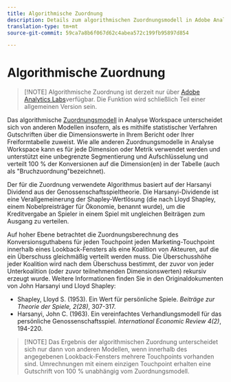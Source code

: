 ```yaml
---
title: Algorithmische Zuordnung
description: Details zum algorithmischen Zuordnungsmodell in Adobe Analytics.
translation-type: tm+mt
source-git-commit: 59ca7a8b6f067d62c4abea572c199fb95897d854

---
```



# Algorithmische Zuordnung

> [!NOTE] Algorithmische Zuordnung ist derzeit nur über [Adobe Analytics Labs](https://docs.adobe.com/content/help/en/analytics/analyze/tech-previews/overview.html)verfügbar. Die Funktion wird schließlich Teil einer allgemeinen Version sein.

Das algorithmische [Zuordnungsmodell](attribution.md) in Analyse Workspace unterscheidet sich von anderen Modellen insofern, als es mithilfe statistischer Verfahren Gutschriften über die Dimensionswerte in Ihrem Bericht oder Ihrer Freiformtabelle zuweist. Wie alle anderen Zuordnungsmodelle in Analyse Workspace kann es für jede Dimension oder Metrik verwendet werden und unterstützt eine unbegrenzte Segmentierung und Aufschlüsselung und verteilt 100 % der Konversionen auf die Dimension(en) in der Tabelle (auch als &quot;Bruchzuordnung&quot;bezeichnet).

Der für die Zuordnung verwendete Algorithmus basiert auf der Harsanyi Dividend aus der Genossenschaftsspieltheorie. Die Harsanyi-Dividende ist eine Verallgemeinerung der Shapley-Wertlösung (die nach Lloyd Shapley, einem Nobelpreisträger für Ökonomie, benannt wurde), um die Kreditvergabe an Spieler in einem Spiel mit ungleichen Beiträgen zum Ausgang zu verteilen.

Auf hoher Ebene betrachtet die Zuordnungsberechnung des Konversionsguthabens für jeden Touchpoint jeden Marketing-Touchpoint innerhalb eines Lookback-Fensters als eine Koalition von Akteuren, auf die ein Überschuss gleichmäßig verteilt werden muss. Die Überschusshöhe jeder Koalition wird nach dem Überschuss bestimmt, der zuvor von jeder Unterkoalition (oder zuvor teilnehmenden Dimensionswerten) rekursiv erzeugt wurde. Weitere Informationen finden Sie in den Originaldokumenten von John Harsanyi und Lloyd Shapley:

* Shapley, Lloyd S. (1953). Ein Wert für persönliche Spiele. *Beiträge zur Theorie der Spiele, 2(28)*, 307-317.
* Harsanyi, John C. (1963). Ein vereinfachtes Verhandlungsmodell für das persönliche Genossenschaftsspiel. *International Economic Review 4(2)*, 194-220.

> [!NOTE] Das Ergebnis der algorithmischen Zuordnung unterscheidet sich nur dann von anderen Modellen, wenn innerhalb des angegebenen Lookback-Fensters mehrere Touchpoints vorhanden sind. Umrechnungen mit einem einzigen Touchpoint erhalten eine Gutschrift von 100 % unabhängig vom Zuordnungsmodell.
